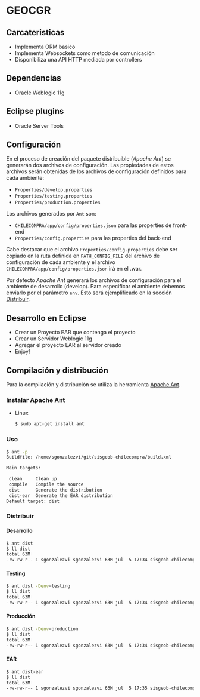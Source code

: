 # GEOCGR

## Carcateristicas

- Implementa ORM basico
- Implementa Websockets como metodo de comunicación
- Disponibiliza una API HTTP mediada por controllers

## Dependencias

- Oracle Weblogic 11g

## Eclipse plugins

- Oracle Server Tools

## Configuración

En el proceso de creación del paquete distribuible (*Apache Ant*) se generarán dos archivos de configuración. Las propiedades de estos archivos serán obtenidas de los archivos de configuración definidos para cada ambiente:
  - `Properties/develop.properties`
  - `Properties/testing.properties`
  - `Properties/production.properties`

Los archivos generados por `Ant` son:
  - `CHILECOMPRA/app/config/properties.json` para las properties de front-end
  - `Properties/config.properties` para las properties del back-end

Cabe destacar que el archivo `Properties/config.properties` debe ser copiado en la ruta definida en `PATH_CONFIG_FILE` del archivo de configuración de cada ambiente y el archivo `CHILECOMPRA/app/config/properties.json` irá en el .war.

Por defecto *Apache Ant* generará los archivos de configuración para el ambiente de desarrollo (develop). Para especificar el ambiente debemos enviarlo por el parámetro `env`. Esto será ejemplificado en la sección [Distribuir](#Distribuir).

## Desarrollo en Eclipse

- Crear un Proyecto EAR que contenga el proyecto
- Crear un Servidor Weblogic 11g
- Agregar el proyecto EAR al servidor creado
- Enjoy!

## Compilación y distribución

Para la compilación y distribución se utiliza la herramienta [Apache Ant](http://ant.apache.org/).

### Instalar Apache Ant

- Linux
   
   ```bash
   $ sudo apt-get install ant
   ```

### Uso

```bash
$ ant -p
Buildfile: /home/sgonzalezvi/git/sisgeob-chilecompra/build.xml

Main targets:

 clean     Clean up
 compile   Compile the source
 dist      Generate the distribution
 dist-ear  Generate the EAR distribution
Default target: dist

```

### Distribuir

#### Desarrollo

```bash
$ ant dist
$ ll dist 
total 63M
-rw-rw-r-- 1 sgonzalezvi sgonzalezvi 63M jul  5 17:34 sisgeob-chilecompra.war
```

#### Testing

```bash
$ ant dist -Denv=testing
$ ll dist 
total 63M
-rw-rw-r-- 1 sgonzalezvi sgonzalezvi 63M jul  5 17:34 sisgeob-chilecompra.war
```

#### Producción

```bash
$ ant dist -Denv=production
$ ll dist 
total 63M
-rw-rw-r-- 1 sgonzalezvi sgonzalezvi 63M jul  5 17:34 sisgeob-chilecompra.war
```

#### EAR

```bash
$ ant dist-ear
$ ll dist 
total 63M
-rw-rw-r-- 1 sgonzalezvi sgonzalezvi 63M jul  5 17:35 sisgeob-chilecompra.ear
```
